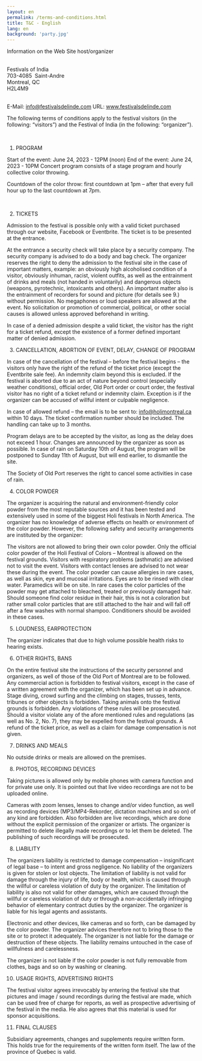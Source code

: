 ```yaml
---
layout: en
permalink: /terms-and-conditions.html
title: T&C - English
lang: en
background: 'party.jpg'
---
```


Information on the Web Site host/organizer

<p style="white-space:preserve">
Festivals of India
703-4085  Saint-Andre
Montreal, QC
H2L4M9

E-Mail: info@festivalsdelinde.com
URL: www.festivalsdelinde.com
</p>


The following terms of conditions apply to the festival visitors (in the following: “visitors”) and the Festival of India (in the following: “organizer”).

​

1. PROGRAM

Start of the event: June 24, 2023 - 12PM (noon)
End of the event: June 24, 2023 - 10PM
Concert program consists of a stage program and hourly collective color throwing.

Countdown of the color throw: first countdown at 1pm – after that every full hour up to the last countdown at 7pm.

​

2. TICKETS

Admission to the festival is possible only with a valid ticket purchased through our website, Facebook or Eventbrite. The ticket is to be presented at the entrance.

At the entrance a security check will take place by a security company. The security company is advised to do a body and bag check. The organizer reserves the right to deny the admission to the festival site in the case of important matters, example: an obviously high alcoholised condition of a visitor, obviously inhuman, racist, violent outfits, as well as the entrainment of drinks and meals (not handed in voluntarily) and dangerous objects (weapons, pyrotechnic, intoxicants and others). An important matter also is the entrainment of recorders for sound and picture (for details see 9.) without permission.
No megaphones or loud speakers are allowed at the event.
No solicitation or promotion of commercial, political, or other social causes is allowed unless approved beforehand in writing.

In case of a denied admission despite a valid ticket, the visitor has the right for a ticket refund, except the existence of a former defined important matter of denied admission.



3. CANCELLATION, ABORTION OF EVENT, DELAY, CHANGE OF PROGRAM

In case of the cancellation of the festival – before the festival begins – the visitors only have the right of the refund of the ticket price (except the Eventbrite sale fee). An indemnity claim beyond this is excluded. If the festival is aborted due to an act of nature beyond control (especially weather conditions), official order, Old Port order or court order, the festival visitor has no right of a ticket refund or indemnity claim. Exception is if the organizer can be accused of willful intent or culpable negligence.

In case of allowed refund – the email is to be sent to: info@holimontreal.ca within 10 days. The ticket confirmation number should be included. The handling can take up to 3 months.

Program delays are to be accepted by the visitor, as long as the delay does not exceed 1 hour. Changes are announced by the organizer as soon as possible.
In case of rain on Saturday 10th of August, the program will be postponed to Sunday 11th of August, but will end earlier, to dismantle the site.

The Society of Old Port reserves the right to cancel some activities in case of rain.



4. COLOR POWDER

The organizer is acquiring the natural and environment-friendly color powder from the most reputable sources and it has been tested and extensively used in some of the biggest Holi festivals in North America. The organizer has no knowledge of adverse effects on health or environment of the color powder. However, the following safety and security arrangements are instituted by the organizer:

The visitors are not allowed to bring their own color powder. Only the official color powder of the Holi Festival of Colors – Montreal is allowed on the festival grounds.
Visitors with respiratory problems (asthmatic) are advised not to visit the event.
Visitors with contact lenses are advised to not wear these during the event.
The color powder can cause allergies in rare cases, as well as skin, eye and mucosal irritations. Eyes are to be rinsed with clear water. Paramedics will be on site.
In rare cases the color particles of the powder may get attached to bleached, treated or previously damaged hair. Should someone find color residue in their hair, this is not a coloration but rather small color particles that are still attached to the hair and will fall off after a few washes with normal shampoo. Conditioners should be avoided in these cases.



5. LOUDNESS, EARPROTECTION

The organizer indicates that due to high volume possible health risks to hearing exists.



6. OTHER RIGHTS, BANS

On the entire festival site the instructions of the security personnel and organizers, as well of those of the Old Port of Montreal are to be followed. Any commercial action is forbidden to festival visitors, except in the case of a written agreement with the organizer, which has been set up in advance. Stage diving, crowd surfing and the climbing on stages, trusses, tents, tribunes or other objects is forbidden. Taking animals onto the festival grounds is forbidden. Any violations of these rules will be prosecuted. Should a visitor violate any of the afore mentioned rules and regulations (as well as No. 2, No. 7), they may be expelled from the festival grounds. A refund of the ticket price, as well as a claim for damage compensation is not given.



7. DRINKS AND MEALS

No outside drinks or meals are allowed on the premises.



8. PHOTOS, RECORDING DEVICES

Taking pictures is allowed only by mobile phones with camera function and for private use only. It is pointed out that live video recordings are not to be uploaded online.

Cameras with zoom lenses, lenses to change and/or video function, as well as recording devices (MP3/MP4-Rekorder, dictation machines and so on) of any kind are forbidden. Also forbidden are live recordings, which are done without the explicit permission of the organizer or artists. The organizer is permitted to delete illegally made recordings or to let them be deleted. The publishing of such recordings will be prosecuted.


8. LIABILITY

The organizers liability is restricted to damage compensation – insignificant of legal base – to intent and gross negligence. No liability of the organizers is given for stolen or lost objects. The limitation of liability is not valid for damage through the injury of life, body or health, which is caused through the willful or careless violation of duty by the organizer. The limitation of liability is also not valid for other damages, which are caused through the willful or careless violation of duty or through a non-accidentally infringing behavior of elementary contract duties by the organizer. The organizer is liable for his legal agents and assistants.

Electronic and other devices, like cameras and so forth, can be damaged by the color powder. The organizer advices therefore not to bring those to the site or to protect it adequately. The organizer is not liable for the damage or destruction of these objects. The liability remains untouched in the case of willfulness and carelessness.

The organizer is not liable if the color powder is not fully removable from clothes, bags and so on by washing or cleaning.



10. USAGE RIGHTS, ADVERTISING RIGHTS

The festival visitor agrees irrevocably by entering the festival site that pictures and image / sound recordings during the festival are made, which can be used free of charge for reports, as well as prospective advertising of the festival in the media. He also agrees that this material is used for sponsor acquisitions.



11. FINAL CLAUSES

Subsidiary agreements, changes and supplements require written form. This holds true for the requirements of the written form itself. The law of the province of Quebec is valid.
